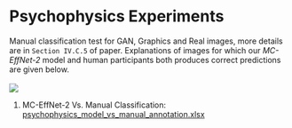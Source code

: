 # Psychophysics Experiments

Manual classification test for GAN, Graphics and Real images, more details are in `Section IV.C.5` of paper. Explanations of images for which our _MC-EffNet-2_ model and human participants both produces correct predictions are given below. </br></br>
<img src = "https://github.com/manjaryp/GANvsGraphicsvsReal/blob/main/images/psychophysics.png" > </br>

1. MC-EffNet-2 Vs. Manual Classification: [psychophysics_model_vs_manual_annotation.xlsx](https://github.com/manjaryp/GANvsGraphicsvsReal/blob/main/Psychophysics%20experiments/psychophysics_model_vs_manual_annotation.xlsx)

